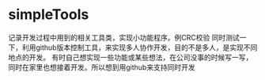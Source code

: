 # simpleTools
记录开发过程中用到的相关工具类，实现小功能程序。例CRC校验
同时测试一下，利用github版本控制工具，来实现多人协作开发，目的不是多人，是实现不同地点的开发。
有时自己想实现一些功能或某些想法，在公司没事的时候写一写，同时在家里也想接着开发。所以想到用github来支持同时开发
